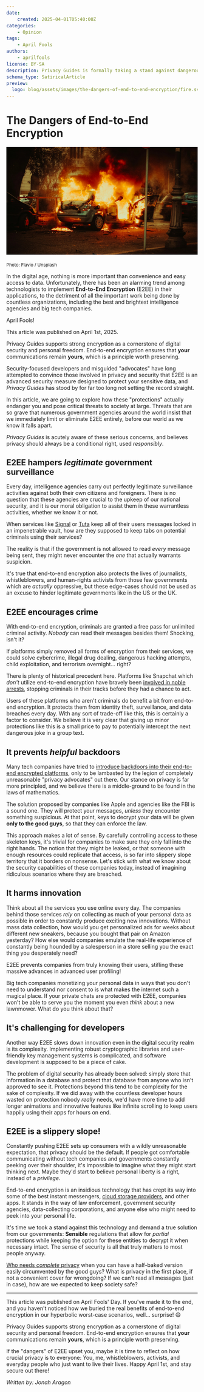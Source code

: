 ```yaml
---
date:
    created: 2025-04-01T05:40:00Z
categories:
    - Opinion
tags:
    - April Fools
authors:
    - aprilfools
license: BY-SA
description: Privacy Guides is formally taking a stand against dangerous and frightening technologies.
schema_type: SatiricalArticle
preview:
  logo: blog/assets/images/the-dangers-of-end-to-end-encryption/fire.svg
---
```

# The Dangers of End-to-End Encryption

![An image showing a burning car](../assets/images/the-dangers-of-end-to-end-encryption/cover.webp)

<small aria-hidden="true">Photo: Flavio / Unsplash</small>

In the digital age, nothing is more important than convenience and easy access to data. Unfortunately, there has been an alarming trend among technologists to implement **End-to-End Encryption** (E2EE) in their applications, to the detriment of all the important work being done by countless organizations, including the best and brightest intelligence agencies and big tech companies.<!-- more -->

<div class="admonition tip inline" markdown>
<p class="admonition-title">April Fools!</p>

This article was published on April 1st, 2025.

Privacy Guides supports strong encryption as a cornerstone of digital security and personal freedom. End-to-end encryption ensures that **your** communications remain **yours**, which is a principle worth preserving.

</div>

Security-focused developers and misguided "advocates" have long attempted to convince those involved in privacy and security that E2EE is an advanced security measure designed to protect your sensitive data, and *Privacy Guides* has stood by for far too long not setting the record straight.

In this article, we are going to explore how these "protections" actually endanger you and pose critical threats to society at large. Threats that are so grave that numerous government agencies around the world insist that we immediately limit or eliminate E2EE entirely, before our world as we know it falls apart.

*Privacy Guides* is acutely aware of these serious concerns, and believes privacy should always be a conditional right, used *responsibly*.

## E2EE hampers *legitimate* government surveillance

Every day, intelligence agencies carry out perfectly legitimate surveillance activities against both their own citizens and foreigners. There is no question that these agencies are crucial to the upkeep of our national security, and it is our moral obligation to assist them in these warrantless activities, whether we know it or not.

When services like [Signal](https://www.privacyguides.org/en/real-time-communication/) or [Tuta](https://www.privacyguides.org/en/email/) keep all of their users messages locked in an impenetrable vault, how are they supposed to keep tabs on potential criminals using their services?

The reality is that if the government is not allowed to read *every* message being sent, they might never encounter the *one* that actually warrants suspicion.

It's true that end-to-end encryption also protects the lives of journalists, whistleblowers, and human-rights activists from those few governments which are *actually* oppressive, but these edge-cases should not be used as an excuse to hinder legitimate governments like in the US or the UK.

## E2EE encourages crime

With end-to-end encryption, criminals are granted a free pass for unlimited criminal activity. *Nobody* can read their messages besides them! Shocking, isn't it?

If platforms simply removed all forms of encryption from their services, we could solve cybercrime, illegal drug dealing, dangerous hacking attempts, child exploitation, and terrorism overnight... right?

There is plenty of historical precedent here. Platforms like Snapchat which *don't* utilize end-to-end encryption have bravely been [involved in noble arrests](https://www.bbc.com/news/world-europe-68099669), stopping criminals in their tracks before they had a chance to act.

Users of these platforms who aren't criminals do benefit a bit from end-to-end encryption. It protects them from identity theft, surveillance, and data breaches every day. With any sort of trade-off like this, this is certainly a factor to consider. We believe it is very clear that giving up minor protections like this is a small price to pay to potentially intercept the next dangerous joke in a group text.

## It prevents *helpful* backdoors

Many tech companies have tried to [introduce backdoors into their end-to-end encrypted platforms](https://www.eff.org/deeplinks/2021/08/apples-plan-think-different-about-encryption-opens-backdoor-your-private-life), only to be lambasted by the legion of completely unreasonable "privacy advocates" out there. Our stance on privacy is far more principled, and we believe there is a middle-ground to be found in the laws of mathematics.

The solution proposed by companies like Apple and agencies like the FBI is a sound one. They will protect your messages, *unless* they encounter something suspicious. At that point, keys to decrypt your data will be given **only to the good guys**, so that they can enforce the law.

This approach makes a lot of sense. By carefully controlling access to these skeleton keys, it's trivial for companies to make sure they only fall into the right hands. The notion that they might be leaked, or that someone with enough resources could replicate that access, is so far into slippery slope territory that it borders on nonsense. Let's stick with what we know about the security capabilities of these companies today, instead of imagining ridiculous scenarios where they are breached.

## It harms innovation

Think about all the services you use online every day. The companies behind those services *rely* on collecting as much of your personal data as possible in order to constantly produce exciting new innovations. Without mass data collection, how would you get personalized ads for weeks about different new sneakers, because you bought that pair on Amazon yesterday? How else would companies emulate the real-life experience of constantly being hounded by a salesperson in a store selling you the exact thing you desperately need?

E2EE prevents companies from truly knowing their users, stifling these massive advances in advanced user profiling!

Big tech companies monetizing your personal data in ways that you don't need to understand nor consent to is what makes the internet such a magical place. If your private chats are protected with E2EE, companies won't be able to serve you the moment you even *think* about a new lawnmower. What do you think about that?

## It's challenging for developers

Another way E2EE slows down innovation even in the digital security realm is its complexity. Implementing robust cryptographic libraries and user-friendly key management systems is complicated, and software development is supposed to be a piece of cake.

The problem of digital security has already been solved: simply store that information in a database and protect that database from anyone who isn't approved to see it. Protections beyond this tend to be complexity for the sake of complexity. If we did away with the countless developer hours wasted on protection nobody *really* needs, we'd have more time to add longer animations and innovative features like infinite scrolling to keep users happily using their apps for hours on end.

## E2EE is a slippery slope!

Constantly pushing E2EE sets up consumers with a wildly unreasonable expectation, that privacy should be the default. If people got comfortable communicating without tech companies and governments constantly peeking over their shoulder, it's impossible to imagine what they might start thinking next. Maybe they'd start to believe personal liberty is a right, instead of a *privilege*.

End-to-end encryption is an insidious technology that has crept its way into some of the best instant messengers, [cloud storage providers](https://www.privacyguides.org/en/cloud/), and other apps. It stands in the way of law enforcement, government security agencies, data-collecting corporations, and anyone else who might need to peek into your personal life.

It's time we took a stand against this technology and demand a true solution from our governments: **Sensible** regulations that allow for *partial* protections while keeping the option for these entities to decrypt it when necessary intact. The sense of security is all that truly matters to most people anyway.

[Who needs *complete* privacy](https://www.privacyguides.org/en/basics/why-privacy-matters/) when you can have a half-baked version easily circumvented by the good guys? What is privacy in the first place, if not a convenient cover for wrongdoing? If we can't read all messages (just in case), how are we expected to keep society safe?

---

This article was published on April Fools' Day. If you've made it to the end, and you haven't noticed how we buried the real benefits of end-to-end encryption in our hyperbolic worst-case scenarios, well... surprise! 😄

Privacy Guides supports strong encryption as a cornerstone of digital security and personal freedom. End-to-end encryption ensures that **your** communications remain **yours**, which is a principle worth preserving.

If the "dangers" of E2EE upset you, maybe it is time to reflect on how crucial privacy is to everyone: You, me, whistleblowers, activists, and everyday people who just want to live their lives. Happy April 1st, and stay secure out there!

*Written by: Jonah Aragon*
